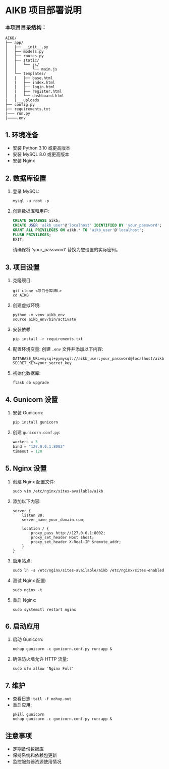 # AIKB 项目部署说明

### 本项目目录结构：

```
AIKB/
├── app/
│   ├── __init__.py
│   ├── models.py
│   ├── routes.py
│   ├── static/
│   │   └── js/
│   │       └── main.js
│   └── templates/
│   |   ├── base.html
│   |   ├── index.html
│   |   ├── login.html
│   |   ├── register.html
│   |   └── dashboard.html
|   |___uploads
├── config.py
├── requirements.txt
|——— run.py
|————.env
```

## 1. 环境准备

- 安装 Python 3.10 或更高版本
- 安装 MySQL 8.0 或更高版本
- 安装 Nginx

## 2. 数据库设置

1. 登录 MySQL:
   ```
   mysql -u root -p
   ```

2. 创建数据库和用户:
   ```sql
   CREATE DATABASE aikb;
   CREATE USER 'aikb_user'@'localhost' IDENTIFIED BY 'your_password';
   GRANT ALL PRIVILEGES ON aikb.* TO 'aikb_user'@'localhost';
   FLUSH PRIVILEGES;
   EXIT;
   ```

   请确保将 'your_password' 替换为您设置的实际密码。

## 3. 项目设置

1. 克隆项目:
   ```
   git clone <项目仓库URL>
   cd AIKB
   ```

2. 创建虚拟环境:
   ```
   python -m venv aikb_env
   source aikb_env/bin/activate
   ```

3. 安装依赖:
   ```
   pip install -r requirements.txt
   ```

4. 配置环境变量:
   创建 `.env` 文件并添加以下内容:
   ```
   DATABASE_URL=mysql+pymysql://aikb_user:your_password@localhost/aikb
   SECRET_KEY=your_secret_key
   ```

5. 初始化数据库:
   ```
   flask db upgrade
   ```

## 4. Gunicorn 设置

1. 安装 Gunicorn:
   ```
   pip install gunicorn
   ```

2. 创建 `gunicorn.conf.py`:
   ```python
   workers = 3
   bind = "127.0.0.1:8002"
   timeout = 120
   ```

## 5. Nginx 设置

1. 创建 Nginx 配置文件:
   ```
   sudo vim /etc/nginx/sites-available/aikb
   ```

2. 添加以下内容:
   ```nginx
   server {
       listen 80;
       server_name your_domain.com;

       location / {
           proxy_pass http://127.0.0.1:8002;
           proxy_set_header Host $host;
           proxy_set_header X-Real-IP $remote_addr;
       }
   }
   ```

3. 启用站点:
   ```
   sudo ln -s /etc/nginx/sites-available/aikb /etc/nginx/sites-enabled
   ```

4. 测试 Nginx 配置:
   ```
   sudo nginx -t
   ```

5. 重启 Nginx:
   ```
   sudo systemctl restart nginx
   ```

## 6. 启动应用

1. 启动 Gunicorn:
   ```
   nohup gunicorn -c gunicorn.conf.py run:app &
   ```

2. 确保防火墙允许 HTTP 流量:
   ```
   sudo ufw allow 'Nginx Full'
   ```

## 7. 维护

- 查看日志: `tail -f nohup.out`
- 重启应用: 
  ```
  pkill gunicorn
  nohup gunicorn -c gunicorn.conf.py run:app &
  ```

## 注意事项

- 定期备份数据库
- 保持系统和依赖包更新
- 监控服务器资源使用情况
